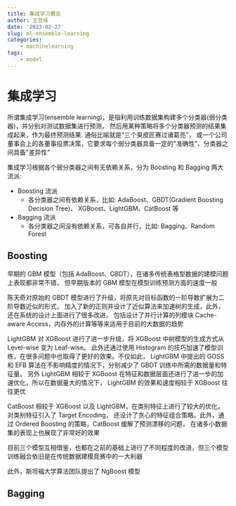 ```yaml
---
title: 集成学习概览
author: 王哲峰
date: '2023-02-27'
slug: ml-ensemble-learning
categories:
    - machinelearning
tags:
    - model
---
```


# 集成学习

所谓集成学习(ensemble learning)，是指利用训练数据集构建多个分类器(弱分类器)，并分别对测试数据集进行预测，
然后用某种策略将多个分类器预测的结果集成起来，作为最终预测结果. 通俗比喻就是"三个臭皮匠赛过诸葛亮”，
或一个公司董事会上的各董事投票决策，它要求每个弱分类器具备一定的"准确性”、分类器之间具备"差异性”

集成学习根据各个弱分类器之间有无依赖关系，分为 Boosting 和 Bagging 两大流派: 

* Boosting 流派
    - 各分类器之间有依赖关系，比如: AdaBoost、GBDT(Gradient Boosting Decision Tree)、
      XGBoost、LightGBM、CatBoost 等
* Bagging 流派
    - 各分类器之间没有依赖关系，可各自并行，比如: Bagging、Random Forest

## Boosting

早期的 GBM 模型（包括 AdaBoost、GBDT），在诸多传统表格型数据的建模问题上表现都非常不错，
但早期版本的 GBM 模型在模型训练预测方面的速度一般

陈天奇对原始的 GBDT 模型进行了升级，将原先对目标函数的一阶导数扩展为二阶导数近似的形式，
加入了新的正则并设计了近似算法来加速树的生成，此外，还在系统的设计上面进行了很多改进，
包括设计了并行计算的列模块 Cache-aware Access，内存外的计算等等来适用于目前的大数据的趋势

LightGBM 对 XGBoost 进行了进一步升级，将 XGBoost 中树模型的生成方式从 Level-wise 变为 Leaf-wise。
此外还通过使用 Histogram 的技巧加速了模型训练，在很多问题中也取得了更好的效果。不仅如此，
LightGBM 中提出的 GOSS 和 EFB 算法在不影响精度的情况下，分别减少了 GBDT 训练中所需的数据量和特征量。
另外 LightGBM 相较于 XGBoost 在特征和数据层面还进行了进一步的加速优化，所以在数据量大的情况下，
LightGBM 的效果和速度相较于 XGBoost 往往更优

CatBoost 相较于 XGBoost 以及 LightGBM，在类别特征上进行了较大的优化，对类别特征引入了 Target Encoding，
还设计了贪心的特征组合策略。此外，通过 Ordered Boosting 的策略，CatBoost 缓解了预测漂移的问题，
在诸多小数据集的表现上也展现了非常好的效果

目前三个模型互相借鉴，也都在之前的基础上进行了不同程度的改进，但三个模型训练融合依旧是在传统数据建模竞赛中的一大利器

此外，斯坦福大学算法团队提出了 NgBoost 模型

## Bagging

